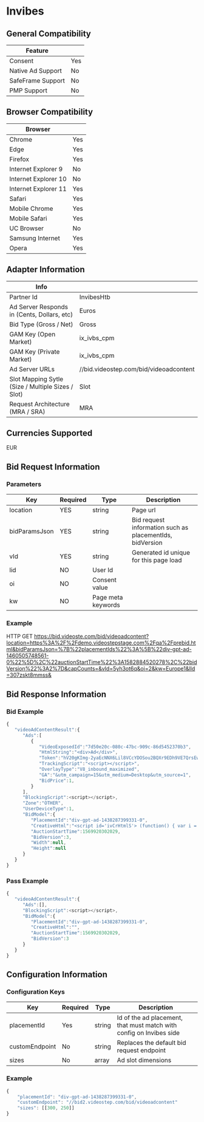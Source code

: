 # Invibes
## General Compatibility
|Feature|  |
|---|---|
| Consent | Yes |
| Native Ad Support | No |
| SafeFrame Support | No |
| PMP Support | No |
 
## Browser Compatibility
| Browser |  |
|--- |---|
| Chrome | Yes |
| Edge | Yes |
| Firefox | Yes |
| Internet Explorer 9 | No |
| Internet Explorer 10 | No |
| Internet Explorer 11 | Yes |
| Safari | Yes |
| Mobile Chrome | Yes |
| Mobile Safari | Yes |
| UC Browser | No |
| Samsung Internet | Yes |
| Opera | Yes |
 
## Adapter Information
| Info | |
|---|---|
| Partner Id | InvibesHtb |
| Ad Server Responds in (Cents, Dollars, etc) | Euros |
| Bid Type (Gross / Net) | Gross |
| GAM Key (Open Market) | ix_ivbs_cpm |
| GAM Key (Private Market) | ix_ivbs_cpm |
| Ad Server URLs | //bid.videostep.com/bid/videoadcontent |
| Slot Mapping Sytle (Size / Multiple Sizes / Slot) | Slot |
| Request Architecture (MRA / SRA) | MRA  |
 
## Currencies Supported
EUR
 
## Bid Request Information
### Parameters
| Key | Required | Type | Description |
|---|---|---|---|
|location | YES | string |Page url |
|bidParamsJson | YES | string |Bid request information such as placementIds, bidVersion |
|vId | YES | string |Generated id unique for this page load |
|lid | NO | User Id |
|oi | NO | Consent value |
|kw | NO | Page meta keywords |
 
### Example
HTTP GET https://bid.videoste.com/bid/videoadcontent?location=https%3A%2F%2Fdemo.videostepstage.com%2Fqa%2Fprebid.html&bidParamsJson=%7B%22placementIds%22%3A%5B%22div-gpt-ad-1460505748561-0%22%5D%2C%22auctionStartTime%22%3A1582884520278%2C%22bidVersion%22%3A2%7D&capCounts=&vId=5yh3ot6q&oi=2&kw=Europe1&lId=307zskt8mmss&
 
## Bid Response Information
### Bid Example
```javascript
{ 
   "videoAdContentResult":{ 
      "Ads":[ 
         { 
            "VideoExposedId":"7d50e20c-080c-47bc-909c-86d5452370b3",
            "HtmlString":"<div>Ad</div>",
            "Token":"hV20gKImg-2yaEcNNX6Lil8VCcYDOSou2BQXr9EDh9VE7QrsEwVNiIE8jPtSt2uWrNWZiWJGKSGQcfykW4kcVg%3d%3d",
            "TrackingScript":"<script></script>",
            "OverlayType":"V8_inbound_maximized",
            "GA":"&utm_campaign=15&utm_medium=Desktop&utm_source=1",
            "BidPrice":1,
         }
      ],
      "BlockingScript":<script></script>,
      "Zone":"OTHER",
      "UserDeviceType":1,
      "BidModel":{ 
         "PlacementId":"div-gpt-ad-1438287399331-0",
         "CreativeHtml":"<script id='ivCrHtmlS'> (function() { var i = top.invibes = top.invibes || {}; if (i.creativeHtmlRan) { return; } i.creativeHtmlRan = true;  var d = top.document; var e = d.getElementById('divVideoStepAdTop') || d.getElementById('divVideoStepAdTop2') || d.getElementById('divVideoStepAdBottom'); if (e) e.parentNode.removeChild(e); var s = document.getElementById('ivCrHtmlS'); var d = document.createElement('div'); d.setAttribute('id', 'divVideoStepAdTop'); d.className += 'divVideoStep'; s.parentNode.insertBefore(d, s); var j = window.invibes = window.invibes || { }; j.getlinkUrl = 'http://localhost/KWEB.Website/Scripts/getlinks/getlink.desktop.js'; var t = document.createElement('script'); t.src = 'http://localhost/KWEB.Website/Scripts/getlinks/getlink.desktop.js'; s.parentNode.insertBefore(t, s); }()) </script>",
         "AuctionStartTime":1569920302029,
         "BidVersion":3,
         "Width":null,
         "Height":null
      }
   }
}
```
### Pass Example
```javascript
{ 
   "videoAdContentResult":{ 
      "Ads":[],
      "BlockingScript":<script></script>,
      "BidModel":{ 
         "PlacementId":"div-gpt-ad-1438287399331-0",
         "CreativeHtml":"",
         "AuctionStartTime":1569920302029,
         "BidVersion":3
      }
   }
}
```
 
## Configuration Information
### Configuration Keys
| Key | Required | Type | Description |
|---|---|---|---|
| placementId| Yes| string | Id of the ad placement, that must match with config on Invibes side |
| customEndpoint| No| string | Replaces the default bid request endpoint |
| sizes| No| array | Ad slot dimensions |
### Example
```javascript
{
    "placementId": "div-gpt-ad-1438287399331-0",
	"customEndpoint": "//bid2.videostep.com/bid/videoadcontent"
    "sizes": [[300, 250]]
}
```